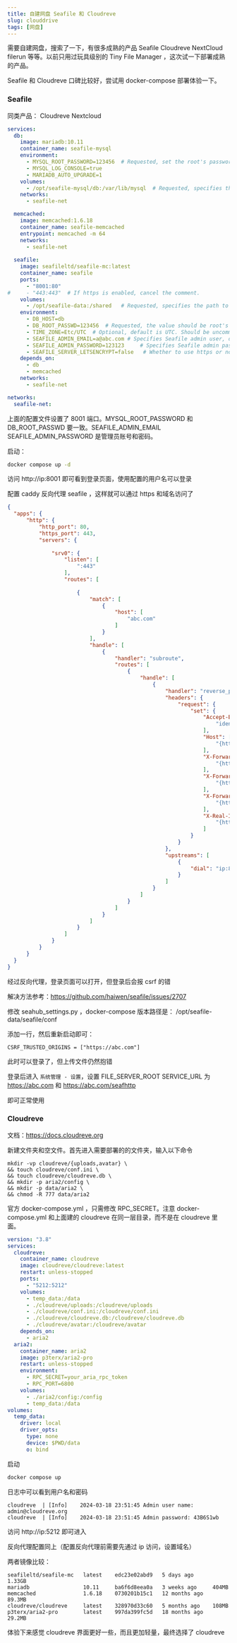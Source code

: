 ```yaml
---
title: 自建网盘 Seafile 和 Cloudreve
slug: clouddrive
tags: [网盘]
---
```



需要自建网盘，搜索了一下，有很多成熟的产品 Seafile Cloudreve NextCloud filerun 等等。以前只用过玩具级别的 Tiny File Manager ，这次试一下部署成熟的产品。

Seafile 和 Cloudreve 口碑比较好，尝试用 docker-compose 部署体验一下。


### Seafile



同类产品： Cloudreve Nextcloud

```yml
services:
  db:
    image: mariadb:10.11
    container_name: seafile-mysql
    environment:
      - MYSQL_ROOT_PASSWORD=123456  # Requested, set the root's password of MySQL service.
      - MYSQL_LOG_CONSOLE=true
      - MARIADB_AUTO_UPGRADE=1
    volumes:
      - /opt/seafile-mysql/db:/var/lib/mysql  # Requested, specifies the path to MySQL data persistent store.
    networks:
      - seafile-net

  memcached:
    image: memcached:1.6.18
    container_name: seafile-memcached
    entrypoint: memcached -m 64
    networks:
      - seafile-net
          
  seafile:
    image: seafileltd/seafile-mc:latest
    container_name: seafile
    ports:
      - "8001:80"
#     - "443:443"  # If https is enabled, cancel the comment.
    volumes:
      - /opt/seafile-data:/shared   # Requested, specifies the path to Seafile data persistent store.
    environment:
      - DB_HOST=db
      - DB_ROOT_PASSWD=123456  # Requested, the value should be root's password of MySQL service.
      - TIME_ZONE=Etc/UTC  # Optional, default is UTC. Should be uncomment and set to your local time zone.
      - SEAFILE_ADMIN_EMAIL=a@abc.com # Specifies Seafile admin user, default is 'me@example.com'.
      - SEAFILE_ADMIN_PASSWORD=123123     # Specifies Seafile admin password, default is 'asecret'.
      - SEAFILE_SERVER_LETSENCRYPT=false   # Whether to use https or not.
    depends_on:
      - db
      - memcached
    networks:
      - seafile-net

networks:
  seafile-net:
```

上面的配置文件设置了 8001 端口。MYSQL_ROOT_PASSWORD 和 DB_ROOT_PASSWD 要一致。SEAFILE_ADMIN_EMAIL SEAFILE_ADMIN_PASSWORD 是管理员账号和密码。


启动：

```sh
docker compose up -d
```

访问 http://ip:8001 即可看到登录页面，使用配置的用户名可以登录

配置 caddy 反向代理 seafile ，这样就可以通过 https 和域名访问了

```json
{
  "apps": {
      "http": {
          "http_port": 80,
          "https_port": 443,
          "servers": {
              
              "srv0": {
                  "listen": [
                      ":443"
                  ],
                  "routes": [
                      
                      {
                          "match": [
                              {
                                  "host": [
                                      "abc.com"
                                  ]
                              }
                          ],
                          "handle": [
                              {
                                  "handler": "subroute",
                                  "routes": [
                                      {
                                          "handle": [
                                              {
                                                  "handler": "reverse_proxy",
                                                  "headers": {
                                                      "request": {
                                                          "set": {
                                                              "Accept-Encoding": [
                                                                  "identity"
                                                              ],
                                                              "Host": [
                                                                  "{http.reverse_proxy.upstream.hostport}"
                                                              ],
                                                              "X-Forwarded-For": [
                                                                  "{http.request.remote.host}"
                                                              ],
                                                              "X-Forwarded-Port": [
                                                                  "{http.request.port}"
                                                              ],
                                                              "X-Forwarded-Proto": [
                                                                  "{http.request.scheme}"
                                                              ],
                                                              "X-Real-Ip": [
                                                                  "{http.request.remote.host}"
                                                              ]
                                                          }
                                                      }
                                                  },
                                                  "upstreams": [
                                                      {
                                                          "dial": "ip:8001"
                                                      }
                                                  ]
                                              }
                                          ]
                                      }
                                  ]
                              }
                          ]
                      }
                  ]
              }
          }
      }
  }
}

```

经过反向代理，登录页面可以打开，但登录后会报 csrf 的错

解决方法参考：https://github.com/haiwen/seafile/issues/2707

修改 seahub_settings.py ，docker-compose 版本路径是： /opt/seafile-data/seafile/conf

添加一行，然后重新启动即可：

```
CSRF_TRUSTED_ORIGINS = ["https://abc.com"]
```



此时可以登录了，但上传文件仍然抱错

登录后进入 `系统管理 - 设置`，设置 FILE_SERVER_ROOT SERVICE_URL 为 https://abc.com 和 https://abc.com/seafhttp

即可正常使用





### Cloudreve

文档：https://docs.cloudreve.org

新建文件夹和空文件。首先进入需要部署的的文件夹，输入以下命令

```
mkdir -vp cloudreve/{uploads,avatar} \
&& touch cloudreve/conf.ini \
&& touch cloudreve/cloudreve.db \
&& mkdir -p aria2/config \
&& mkdir -p data/aria2 \
&& chmod -R 777 data/aria2
```

官方 docker-compose.yml ，只需修改 RPC_SECRET。注意 docker-compose.yml 和上面建的 cloudreve 在同一层目录，而不是在 cloudreve 里面。

```yml
version: "3.8"
services:
  cloudreve:
    container_name: cloudreve
    image: cloudreve/cloudreve:latest
    restart: unless-stopped
    ports:
      - "5212:5212"
    volumes:
      - temp_data:/data
      - ./cloudreve/uploads:/cloudreve/uploads
      - ./cloudreve/conf.ini:/cloudreve/conf.ini
      - ./cloudreve/cloudreve.db:/cloudreve/cloudreve.db
      - ./cloudreve/avatar:/cloudreve/avatar
    depends_on:
      - aria2
  aria2:
    container_name: aria2
    image: p3terx/aria2-pro
    restart: unless-stopped
    environment:
      - RPC_SECRET=your_aria_rpc_token
      - RPC_PORT=6800
    volumes:
      - ./aria2/config:/config
      - temp_data:/data
volumes:
  temp_data:
    driver: local
    driver_opts:
      type: none
      device: $PWD/data
      o: bind
```

启动 

```sh
docker compose up
```

日志中可以看到用户名和密码

```
cloudreve  | [Info]    2024-03-18 23:51:45 Admin user name: admin@cloudreve.org
cloudreve  | [Info]    2024-03-18 23:51:45 Admin password: 43B6S1wb
```

访问 http://ip:5212 即可进入

反向代理配置同上（配置反向代理前需要先通过 ip 访问，设置域名）

两者镜像比较：

```
seafileltd/seafile-mc   latest    edc23e02abd9   5 days ago      1.33GB
mariadb                 10.11     ba6f6d8eea0a   3 weeks ago     404MB
memcached               1.6.18    0730201b15c1   12 months ago   89.3MB
cloudreve/cloudreve     latest    328970d33c60   5 months ago    108MB
p3terx/aria2-pro        latest    997da399fc5d   18 months ago   29.2MB
```

体验下来感觉 cloudreve 界面更好一些，而且更加轻量，最终选择了 cloudreve 